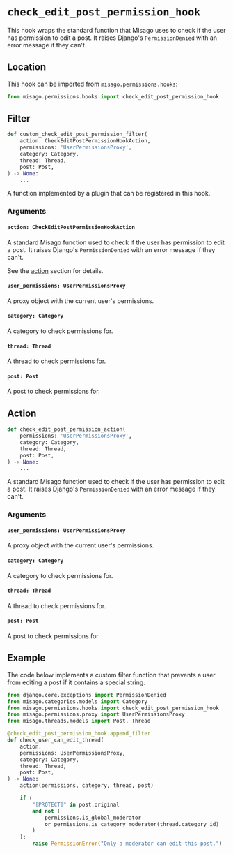 # `check_edit_post_permission_hook`

This hook wraps the standard function that Misago uses to check if the user has permission to edit a post. It raises Django's `PermissionDenied` with an error message if they can't.


## Location

This hook can be imported from `misago.permissions.hooks`:

```python
from misago.permissions.hooks import check_edit_post_permission_hook
```


## Filter

```python
def custom_check_edit_post_permission_filter(
    action: CheckEditPostPermissionHookAction,
    permissions: 'UserPermissionsProxy',
    category: Category,
    thread: Thread,
    post: Post,
) -> None:
    ...
```

A function implemented by a plugin that can be registered in this hook.


### Arguments

#### `action: CheckEditPostPermissionHookAction`

A standard Misago function used to check if the user has permission to edit a post. It raises Django's `PermissionDenied` with an error message if they can't.

See the [action](#action) section for details.


#### `user_permissions: UserPermissionsProxy`

A proxy object with the current user's permissions.


#### `category: Category`

A category to check permissions for.


#### `thread: Thread`

A thread to check permissions for.


#### `post: Post`

A post to check permissions for.


## Action

```python
def check_edit_post_permission_action(
    permissions: 'UserPermissionsProxy',
    category: Category,
    thread: Thread,
    post: Post,
) -> None:
    ...
```

A standard Misago function used to check if the user has permission to edit a post. It raises Django's `PermissionDenied` with an error message if they can't.


### Arguments

#### `user_permissions: UserPermissionsProxy`

A proxy object with the current user's permissions.


#### `category: Category`

A category to check permissions for.


#### `thread: Thread`

A thread to check permissions for.


#### `post: Post`

A post to check permissions for.


## Example

The code below implements a custom filter function that prevents a user from editing a post if it contains a special string.

```python
from django.core.exceptions import PermissionDenied
from misago.categories.models import Category
from misago.permissions.hooks import check_edit_post_permission_hook
from misago.permissions.proxy import UserPermissionsProxy
from misago.threads.models import Post, Thread

@check_edit_post_permission_hook.append_filter
def check_user_can_edit_thread(
    action,
    permissions: UserPermissionsProxy,
    category: Category,
    thread: Thread,
    post: Post,
) -> None:
    action(permissions, category, thread, post)

    if (
        "[PROTECT]" in post.original
        and not (
            permissions.is_global_moderator
            or permissions.is_category_moderator(thread.category_id)
        )
    ):
        raise PermissionError("Only a moderator can edit this post.")
```